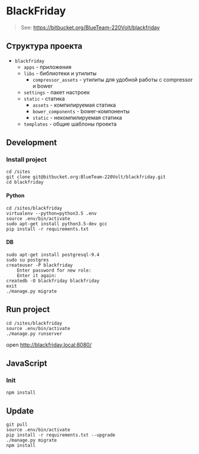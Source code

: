 # BlackFriday

> See: https://bitbucket.org/BlueTeam-220Volt/blackfriday

## Структура проекта

* `blackfriday`
    * `apps` - приложения
    * `libs` - библиотеки и утилиты
        * `compressor_assets` - утилиты для удобной работы с compressor и bower
    * `settings` - пакет настроек
    * `static` - статика
        * `assets` - компилируемая статика
        * `bower_components` - bower-компоненты
        * `static` - некомпилируемая статика
    * `templates` - общие шаблоны проекта


## Development

### Install project
```
cd /sites
git clone git@bitbucket.org:BlueTeam-220Volt/blackfriday.git
cd blackfriday
```

#### Python
```
cd /sites/blackfriday
virtualenv --python=python3.5 .env
source .env/bin/activate
sudo apt-get install python3.5-dev gcc
pip install -r requirements.txt
```

#### DB
```
sudo apt-get install postgresql-9.4
sudo su postgres
createuser -P blackfriday
    Enter password for new role:
    Enter it again:
createdb -O blackfriday blackfriday
exit
./manage.py migrate
```

## Run project
```
cd /sites/blackfriday
source .env/bin/activate
./manage.py runserver
```
open http://blackfriday.local:8080/


## JavaScript

### Init
```
npm install
```


## Update
```
git pull
source .env/bin/activate
pip install -r requirements.txt --upgrade
./manage.py migrate
npm install
```
